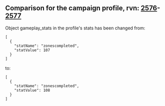 ## Comparison for the campaign profile, rvn: [2576](https://github.com/PRO100KatYT/FortniteProfileRevisions/tree/main/profiles/campaign/2576%20campaign.json)-[2577](https://github.com/PRO100KatYT/FortniteProfileRevisions/tree/main/profiles/campaign/2577%20campaign.json)

Object gameplay_stats in the profile's stats has been changed from:

```
[
  {
    "statName": "zonescompleted",
    "statValue": 107
  }
]
```

to:

```
[
  {
    "statName": "zonescompleted",
    "statValue": 108
  }
]
```

<br><br>
